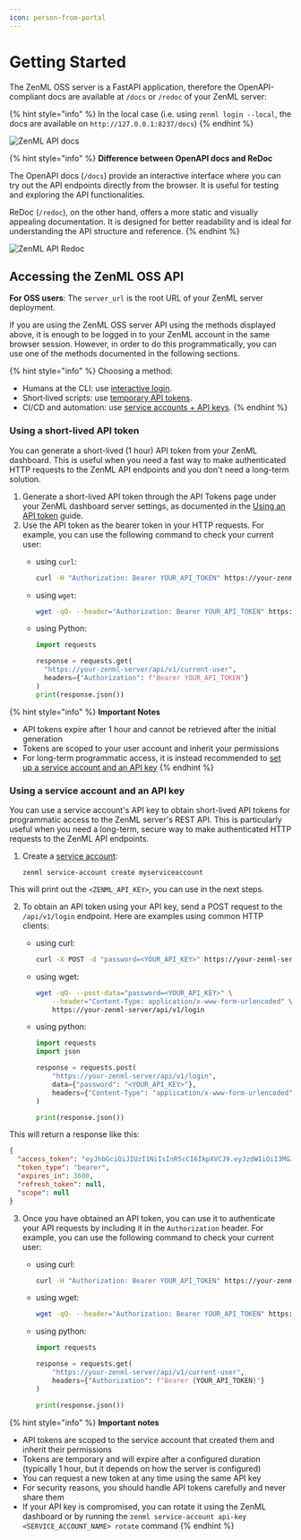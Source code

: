 ```yaml
---
icon: person-from-portal
---
```


# Getting Started

The ZenML OSS server is a FastAPI application, therefore the OpenAPI-compliant docs are available at `/docs` or `/redoc` of your ZenML server:

{% hint style="info" %}
In the local case (i.e. using `zenml login --local`, the docs are available on `http://127.0.0.1:8237/docs`)
{% endhint %}

![ZenML API docs](../../../.gitbook/assets/zenml_api_docs.png)

{% hint style="info" %}
**Difference between OpenAPI docs and ReDoc**

The OpenAPI docs (`/docs`) provide an interactive interface where you can try out the API endpoints directly from the browser. It is useful for testing and exploring the API functionalities.

ReDoc (`/redoc`), on the other hand, offers a more static and visually appealing documentation. It is designed for better readability and is ideal for understanding the API structure and reference.
{% endhint %}

![ZenML API Redoc](../../../.gitbook/assets/zenml_api_redoc.png)

## Accessing the ZenML OSS API

**For OSS users**: The `server_url` is the root URL of your ZenML server deployment.

If you are using the ZenML OSS server API using the methods displayed above, it is enough to be logged in to your ZenML account in the same browser session. However, in order to do this programmatically, you can use one of the methods documented in the following sections.

{% hint style="info" %}
Choosing a method:

- Humans at the CLI: use [interactive login](https://docs.zenml.io/how-to/manage-zenml-server/connecting-to-zenml/connect-in-with-your-user-interactive).
- Short‑lived scripts: use [temporary API tokens](https://docs.zenml.io/how-to/manage-zenml-server/connecting-to-zenml/connect-with-an-api-token).
- CI/CD and automation: use [service accounts + API keys](https://docs.zenml.io/how-to/manage-zenml-server/connecting-to-zenml/connect-with-a-service-account).
{% endhint %}

### Using a short-lived API token

You can generate a short-lived (1 hour) API token from your ZenML dashboard. This is useful when you need a fast way to make authenticated HTTP requests to the ZenML API endpoints and you don't need a long-term solution.

1. Generate a short-lived API token through the API Tokens page under your ZenML dashboard server settings, as documented in the [Using an API token](../../../how-to/manage-zenml-server/connecting-to-zenml/connect-with-an-api-token.md) guide.
2. Use the API token as the bearer token in your HTTP requests. For example, you can use the following command to check your current user:
   *   using `curl`:

       ```bash
       curl -H "Authorization: Bearer YOUR_API_TOKEN" https://your-zenml-server/api/v1/current-user
       ```
   *   using `wget`:

       ```bash
       wget -qO- --header="Authorization: Bearer YOUR_API_TOKEN" https://your-zenml-server/api/v1/current-user
       ```
   *   using Python:

       ```python
       import requests

       response = requests.get(
         "https://your-zenml-server/api/v1/current-user",
         headers={"Authorization": f"Bearer YOUR_API_TOKEN"}
       )
       print(response.json())
       ```

{% hint style="info" %}
**Important Notes**

* API tokens expire after 1 hour and cannot be retrieved after the initial generation
* Tokens are scoped to your user account and inherit your permissions
* For long-term programmatic access, it is instead recommended to [set up a service account and an API key](./#using-a-service-account-and-an-api-key)
{% endhint %}

### Using a service account and an API key

You can use a service account's API key to obtain short-lived API tokens for programmatic access to the ZenML server's REST API. This is particularly useful when you need a long-term, secure way to make authenticated HTTP requests to the ZenML API endpoints.

1.  Create a [service account](https://docs.zenml.io/how-to/manage-zenml-server/connecting-to-zenml/connect-with-a-service-account):

    ```shell
    zenml service-account create myserviceaccount
    ```

This will print out the `<ZENML_API_KEY>`, you can use in the next steps.

2. To obtain an API token using your API key, send a POST request to the `/api/v1/login` endpoint. Here are examples using common HTTP clients:
   *   using curl:

       ```bash
       curl -X POST -d "password=<YOUR_API_KEY>" https://your-zenml-server/api/v1/login
       ```
   *   using wget:

       ```bash
       wget -qO- --post-data="password=<YOUR_API_KEY>" \
           --header="Content-Type: application/x-www-form-urlencoded" \
           https://your-zenml-server/api/v1/login
       ```
   *   using python:

       ```python
       import requests
       import json

       response = requests.post(
           "https://your-zenml-server/api/v1/login",
           data={"password": "<YOUR_API_KEY>"},
           headers={"Content-Type": "application/x-www-form-urlencoded"}
       )

       print(response.json())
       ```

This will return a response like this:

```json
{
  "access_token": "eyJhbGciOiJIUzI1NiIsInR5cCI6IkpXVCJ9.eyJzdWIiOiI3MGJjZTg5NC1hN2VjLTRkOTYtYjE1Ny1kOTZkYWY5ZWM2M2IiLCJpc3MiOiJmMGQ5NjI1Ni04YmQyLTQxZDctOWVjZi0xMmYwM2JmYTVlMTYiLCJhdWQiOiJmMGQ5NjI1Ni04YmQyLTQxZDctOWVjZi0xMmYwM2JmYTVlMTYiLCJleHAiOjE3MTk0MDk0NjAsImFwaV9rZXlfaWQiOiIzNDkyM2U0NS0zMGFlLTRkMjctODZiZS0wZGRhNTdkMjA5MDcifQ.ByB1ngCPtBenGE6UugsWC6Blga3qPqkAiPJUSFDR-u4",
  "token_type": "bearer",
  "expires_in": 3600,
  "refresh_token": null,
  "scope": null
}
```

3. Once you have obtained an API token, you can use it to authenticate your API requests by including it in the `Authorization` header. For example, you can use the following command to check your current user:
   *   using curl:

       ```bash
       curl -H "Authorization: Bearer YOUR_API_TOKEN" https://your-zenml-server/api/v1/current-user
       ```
   *   using wget:

       ```bash
       wget -qO- --header="Authorization: Bearer YOUR_API_TOKEN" https://your-zenml-server/api/v1/current-user
       ```
   *   using python:

       ```python
       import requests

       response = requests.get(
           "https://your-zenml-server/api/v1/current-user",
           headers={"Authorization": f"Bearer {YOUR_API_TOKEN}"}
       )

       print(response.json())
       ```

{% hint style="info" %}
**Important notes**

* API tokens are scoped to the service account that created them and inherit their permissions
* Tokens are temporary and will expire after a configured duration (typically 1 hour, but it depends on how the server is configured)
* You can request a new token at any time using the same API key
* For security reasons, you should handle API tokens carefully and never share them
* If your API key is compromised, you can rotate it using the ZenML dashboard or by running the `zenml service-account api-key <SERVICE_ACCOUNT_NAME> rotate` command
{% endhint %}
